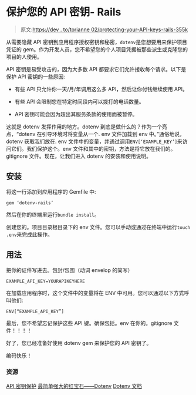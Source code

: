 # 保护您的 API 密钥- Rails

> 原文:[https://dev . to/torianne 02/protecting-your-API-keys-rails-355k](https://dev.to/torianne02/protecting-your-api-keys-rails-355k)

从需要隐藏 API 密钥到应用程序授权密钥和秘密，`dotenv`是您想要用来保护项目凭证的 gem。作为开发人员，您不希望您的个人项目凭据被那些派生或克隆您的项目的人使用。

API 密钥是易受攻击的，因为大多数 API 都要求它们允许接收每个请求。以下是保护 API 密钥的一些原因:

*   有些 API 只允许你一天/月/年调用这么多 API，然后让你付钱继续使用 API。

*   有些 API 会限制您在特定时间段内可以拨打的电话数量。

*   API 密钥可能会因为超出其服务条款的使用而被暂停。

这就是 dotenv 发挥作用的地方。dotenv 到底是做什么的？作为一个亮点，“dotenv 在引导环境时将变量从一个. env 文件加载到 env 中。”通俗地说，dotenv 获取我们放在. env 文件中的变量，并通过调用`ENV[‘EXAMPLE_KEY’]`来访问它们。我们保护这个。env 文件和其中的密钥，方法是将它放在我们的。gitignore 文件。现在，让我们进入 dotenv 的安装和使用说明。

## [](#installation)安装

将这一行添加到应用程序的 Gemfile 中:

`gem ‘dotenv-rails’`

然后在你的终端里运行`bundle install`。

创建您的。项目目录根目录下的 env 文件。您可以手动或通过在终端中运行`touch .env`来完成此操作。

## [](#usage)用法

把你的证件写进去。包封/包围（动词 envelop 的简写）

`EXAMPLE_API_KEY=YOURAPIKEYHERE`

在加载应用程序时，这个文件中的变量将在 ENV 中可用。您可以通过以下方式呼叫他们:

`ENV[“EXAMPLE_API_KEY”]`

最后，您不希望忘记保护这些 API 键。确保包括。env 在你的。gitignore 文件！！！！

好了，您已经准备好使用 dotenv gem 来保护您的 API 密钥了。

编码快乐！

### [](#resources)资源

[API 密钥保护](https://www.approov.io/api-key-protection.html)
[最简单强大的红宝石——Dotenv](https://medium.com/coffee-and-codes/the-simplest-and-powerful-ruby-gem-dotenv-74d64cbc5d5d)
[Dotenv 文档](https://github.com/bkeepers/dotenv)